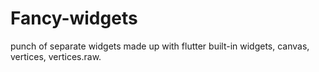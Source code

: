# Fancy-widgets
punch of separate widgets made up with flutter built-in widgets, canvas, vertices, vertices.raw.

